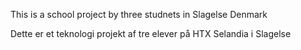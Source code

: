 This is a school project by three studnets in Slagelse Denmark

Dette er et teknologi projekt af tre elever på HTX Selandia i Slagelse
